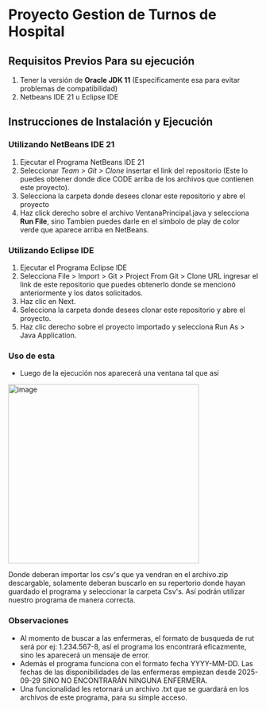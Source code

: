# Proyecto Gestion de Turnos de Hospital

## Requisitos Previos Para su ejecución
1. Tener la versión de **Oracle JDK 11** (Especificamente esa para evitar problemas de compatibilidad)
2. Netbeans IDE 21 u Eclipse IDE

## Instrucciones de Instalación y Ejecución
### Utilizando NetBeans IDE 21
1. Ejecutar el Programa NetBeans IDE 21
2. Seleccionar *Team > Git > Clone* insertar el link del repositorio (Este lo puedes obtener donde dice CODE arriba de los archivos que contienen este proyecto).
3. Selecciona la carpeta donde desees clonar este repositorio y abre el proyecto
4. Haz click derecho sobre el archivo VentanaPrincipal.java y selecciona **Run File**, sino Tambien puedes darle en el símbolo de play de color verde que aparece arriba en NetBeans.

### Utilizando Eclipse IDE
1. Ejecutar el Programa Eclipse IDE
2. Selecciona File > Import > Git > Project From Git > Clone URL ingresar el link de este repositorio que puedes obtenerlo donde se mencionó anteriormente y los datos solicitados.
3. Haz clic en Next.
4. Selecciona la carpeta donde desees clonar este repositorio y abre el proyecto.
5. Haz clic derecho sobre el proyecto importado y selecciona Run As > Java Application.


### Uso de esta

- Luego de la ejecución nos aparecerá una ventana tal que asi
<img width="384" height="360" alt="image" src="https://github.com/user-attachments/assets/8018f286-01a5-47e9-acc5-149d963e1f0e" />

Donde deberan importar los csv's que ya vendran en el archivo.zip descargable, solamente deberan buscarlo en su repertorio donde hayan guardado el programa y seleccionar la carpeta Csv's. Así 
podrán utilizar nuestro programa de manera correcta.

### Observaciones

- Al momento de buscar a las enfermeras, el formato de busqueda de rut será por ej: 1.234.567-8, así el programa los encontrará eficazmente, sino les aparecerá un mensaje de error.
- Además el programa funciona con el formato fecha YYYY-MM-DD. Las fechas de las disponibilidades de las enfermeras empiezan desde 2025-09-29 SINO NO ENCONTRARÁN NINGUNA ENFERMERA.
- Una funcionalidad les retornará un archivo .txt que se guardará en los archivos de este programa, para su simple acceso.

